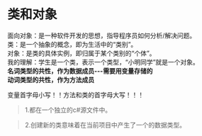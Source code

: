 类和对象
==
面向对象：是一种软件开发的思想，指导程序员如何分析/解决问题。  
类：是一个抽象的概念，即为生活中的“类别”。  
对象：是类的具体实例，即归属于某个类别的“个体”。  
我的理解：学生是一个类，表示一个类型，“小明同学”就是一个对象。  
**名词类型的共性，作为数据成员---需要用变量存储的**  
**动词类型的共性，作为方法成员**  

变量首字母小写！！方法和类的首字母大写！！！  

>1.都在一个独立的c#源文件中。  

>2.创建新的类意味着在当前项目中产生了一个的数据类型。  
